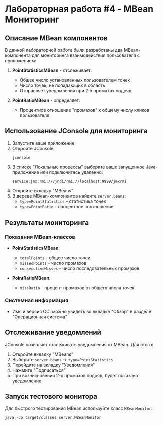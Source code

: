 # Лабораторная работа #4 - MBean Мониторинг

## Описание MBean компонентов

В данной лабораторной работе были разработаны два MBean-компонента для мониторинга взаимодействия пользователя с приложением:

1. **PointStatisticsMBean** - отслеживает:
   - Общее число установленных пользователем точек
   - Число точек, не попадающих в область
   - Отправляет уведомления при 2-х промахах подряд

2. **PointRatioMBean** - определяет:
   - Процентное отношение "промахов" к общему числу кликов пользователя

## Использование JConsole для мониторинга

1. Запустите ваше приложение
2. Откройте JConsole:
   ```
   jconsole
   ```
3. В списке "Локальные процессы" выберите ваше запущенное Java-приложение или подключитесь удаленно:
   ```
   service:jmx:rmi:///jndi/rmi://localhost:9999/jmxrmi
   ```
4. Откройте вкладку "MBeans"
5. В дереве MBean-компонентов найдите `server.beans`:
   - `type=PointStatistics` - статистика точек
   - `type=PointRatio` - процентное соотношение

## Результаты мониторинга

### Показания MBean-классов

- **PointStatisticsMBean**:
  - `totalPoints` - общее число точек
  - `missedPoints` - число промахов
  - `consecutiveMisses` - число последовательных промахов

- **PointRatioMBean**:
  - `missRatio` - процент промахов от общего числа точек

### Системная информация

- Имя и версия ОС: можно увидеть во вкладке "Обзор" в разделе "Операционная система"

## Отслеживание уведомлений

JConsole позволяет отслеживать уведомления от MBean. Для этого:
1. Откройте вкладку "MBeans"
2. Выберите `server.beans` -> `type=PointStatistics`
3. Перейдите на вкладку "Уведомления"
4. Нажмите "Подписаться"
5. При возникновении 2-х промахов подряд, будет показано уведомление

## Запуск тестового монитора

Для быстрого тестирования MBean используйте класс `MBeanMonitor`:

```shell
java -cp target/classes server.MBeanMonitor
``` 